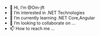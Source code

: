 - 👋 Hi, I’m @Om-jft
- 👀 I’m interested in .NET Technologies
- 🌱 I’m currently learning .NET Core,Angular
- 💞️ I’m looking to collaborate on ...
- 📫 How to reach me ...

<!---
Om-jft/Om-jft is a ✨ special ✨ repository because its `README.md` (this file) appears on your GitHub profile.
You can click the Preview link to take a look at your changes.
--->
